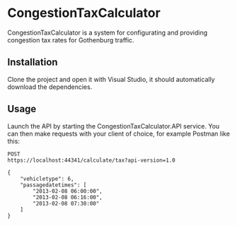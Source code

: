 # CongestionTaxCalculator

CongestionTaxCalculator is a system for configurating and providing congestion tax rates for Gothenburg traffic.

## Installation

Clone the project and open it with Visual Studio, it should automatically download the dependencies.


## Usage
Launch the API by starting the CongestionTaxCalculator.API service. You can then make requests with your client of choice, for example Postman like this:

```
POST
https://localhost:44341/calculate/tax?api-version=1.0

{
    "vehicletype": 6,
    "passagedatetimes": [
        "2013-02-08 06:00:00",
        "2013-02-08 06:16:00",
        "2013-02-08 07:30:00"
    ]
}

```
